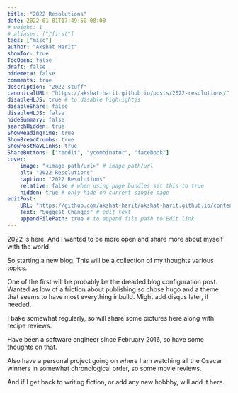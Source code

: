 ```yaml
---
title: "2022 Resolutions"
date: 2022-01-01T17:49:50-08:00
# weight: 1
# aliases: ["/first"]
tags: ["misc"]
author: "Akshat Harit"
showToc: true
TocOpen: false
draft: false
hidemeta: false
comments: true
description: "2022 stuff"
canonicalURL: "https://akshat-harit.github.io/posts/2022-resolutions/"
disableHLJS: true # to disable highlightjs
disableShare: false
disableHLJS: false
hideSummary: false
searchHidden: true
ShowReadingTime: true
ShowBreadCrumbs: true
ShowPostNavLinks: true
ShareButtons: ["reddit", "ycombinator", "facebook"]
cover:
    image: "<image path/url>" # image path/url
    alt: "2022 Resolutions"
    caption: "2022 Resolutions"
    relative: false # when using page bundles set this to true
    hidden: true # only hide on current single page
editPost:
    URL: "https://github.com/akshat-harit/akshat-harit.github.io/content"
    Text: "Suggest Changes" # edit text
    appendFilePath: true # to append file path to Edit link
---
```


2022 is here. And I wanted to be more open and share more about myself with the world. 

So starting a new blog. This will be a collection of my thoughts various topics.

One of the first will be probably be the dreaded blog configuration post. Wanted as low of a friction about publishing so chose hugo and a theme that seems to have most everything inbuild. Might add disqus later, if needed.

I bake somewhat regularly, so will share some pictures here along with recipe reviews.

Have been a software engineer since February 2016, so have some thoughts on that.

Also have a personal project going on where I am watching all the Osacar winners in somewhat chronological order, so some movie reviews.

And if I get back to writing fiction, or add any new hobbby, will add it here.